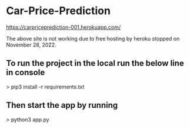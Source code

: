 <h1>Car-Price-Prediction</h1> 

https://carpriceprediction-001.herokuapp.com/

The above site is not working due to free hosting by heroku stopped on November 28, 2022.


<h2>To run the project in the local run the below line in console</h2>
> pip3 install -r requirements.txt 

<h2>Then start the app by running</h2>
> python3 app.py
